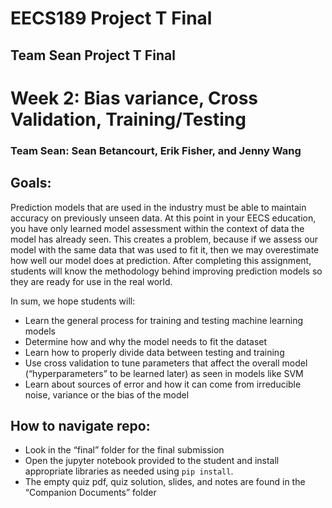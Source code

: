 # EECS189 Project T Final
## Team Sean Project T Final
# Week 2: Bias variance, Cross Validation, Training/Testing
### Team Sean: Sean Betancourt, Erik Fisher, and Jenny Wang


## Goals:
Prediction models that are used in the industry must be able to maintain accuracy on previously unseen data. At this point in your EECS education, you have only learned model assessment within the context of data the model has already seen. This creates a problem, because if we assess our model with the same data that was used to fit it, then we may overestimate how well our model does at prediction. After completing this assignment, students will know the methodology behind improving prediction models so they are ready for use in the real world.

In sum, we hope students will:
- Learn the general process for training and testing machine learning models
- Determine how and why the model needs to fit the dataset
- Learn how to properly divide data between testing and training
- Use cross validation to tune parameters that affect the overall model (“hyperparameters” to be learned later) as seen in models like SVM
- Learn about sources of error and how it can come from irreducible noise, variance or the bias of the model

## How to navigate repo:
- Look in the “final” folder for the final submission
- Open the jupyter notebook provided to the student and install appropriate libraries as needed using `pip install`.
- The empty quiz pdf, quiz solution, slides, and notes are found in the “Companion Documents” folder
